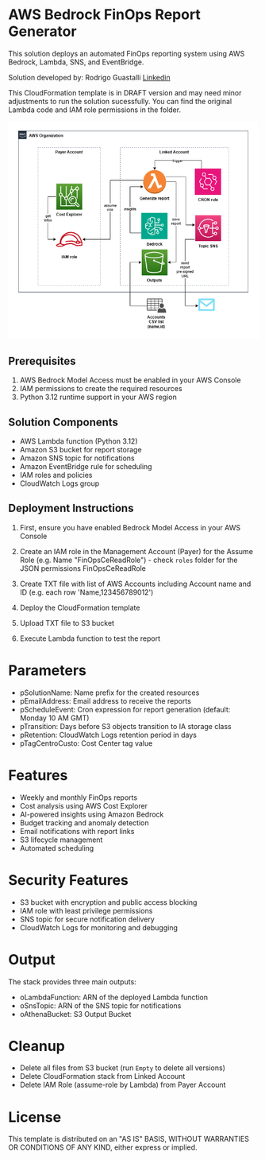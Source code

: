 # AWS Bedrock FinOps Report Generator

This solution deploys an automated FinOps reporting system using AWS Bedrock, Lambda, SNS, and EventBridge.

Solution developed by: Rodrigo Guastalli [Linkedin](https://www.linkedin.com/in/rodrigoberentajguastalli/)

This CloudFormation template is in DRAFT version and may need minor adjustments to run the solution sucessfully. 
You can find the original Lambda code and IAM role permissions in the folder.

![Alt text](../diagrams/genai-finops.png?raw=true "Diagram Image")

## Prerequisites

1. AWS Bedrock Model Access must be enabled in your AWS Console
2. IAM permissions to create the required resources
3. Python 3.12 runtime support in your AWS region

## Solution Components

- AWS Lambda function (Python 3.12)
- Amazon S3 bucket for report storage
- Amazon SNS topic for notifications
- Amazon EventBridge rule for scheduling
- IAM roles and policies
- CloudWatch Logs group

## Deployment Instructions

1. First, ensure you have enabled Bedrock Model Access in your AWS Console

2. Create an IAM role in the Management Account (Payer) for the Assume Role (e.g. Name "FinOpsCeReadRole") - check `roles` folder for the JSON permissions FinOpsCeReadRole

3. Create TXT file with list of AWS Accounts including Account name and ID (e.g. each row 'Name,123456789012')

4. Deploy the CloudFormation template

5. Upload TXT file to S3 bucket

6. Execute Lambda function to test the report

# Parameters

* pSolutionName: Name prefix for the created resources
* pEmailAddress: Email address to receive the reports
* pScheduleEvent: Cron expression for report generation (default: Monday 10 AM GMT)
* pTransition: Days before S3 objects transition to IA storage class
* pRetention: CloudWatch Logs retention period in days
* pTagCentroCusto: Cost Center tag value

# Features

* Weekly and monthly FinOps reports
* Cost analysis using AWS Cost Explorer
* AI-powered insights using Amazon Bedrock
* Budget tracking and anomaly detection
* Email notifications with report links
* S3 lifecycle management
* Automated scheduling

# Security Features

* S3 bucket with encryption and public access blocking
* IAM role with least privilege permissions
* SNS topic for secure notification delivery
* CloudWatch Logs for monitoring and debugging

# Output
The stack provides three main outputs:

* oLambdaFunction: ARN of the deployed Lambda function
* oSnsTopic: ARN of the SNS topic for notifications
* oAthenaBucket: S3 Output Bucket

# Cleanup

* Delete all files from S3 bucket (run `Empty` to delete all versions)
* Delete CloudFormation stack from Linked Account
* Delete IAM Role (assume-role by Lambda) from Payer Account

# License

This template is distributed on an "AS IS" BASIS, WITHOUT WARRANTIES OR CONDITIONS OF ANY KIND, either express or implied.
